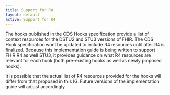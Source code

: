 ```yaml
---
title: Support for R4
layout: default
active: Support for R4
---
```


The hooks published in the CDS Hooks specification provide a list of context resources for the DSTU2 and STU3 versions of FHIR. The CDS Hook specification wont be updated to include R4 resources until after R4 is finalized. Because this implementation guide is being written to support FHIR R4 as well STU3, it provides guidance on what R4 resources are relevant for each hook (both pre-existing hooks as well as newly proposed hooks).

It is possible that the actual list of R4 resources provided for the hooks will differ from that proposed in this IG. Future versions of the implementation guide will adjust accordingly.
